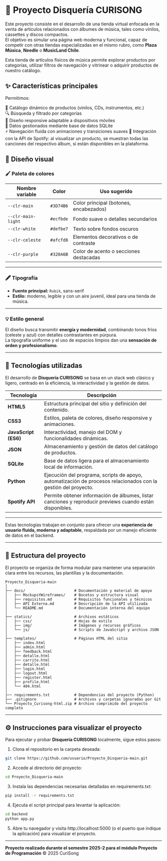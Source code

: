 # 🎵 Proyecto Disquería CURISONG

Este proyecto consiste en el desarrollo de una tienda virtual enfocada en la venta de artículos relacionados con álbumes de música, tales como vinilos, cassettes y discos compactos.  
El objetivo es simular una página web moderna y funcional, capaz de competir con otras tiendas especializadas en el mismo rubro, como **Plaza Música**, **Needle** o **MusicLand Chile**.


Esta tienda de artículos físicos de música permite explorar productos por categorías, utilizar filtros de navegación y vitrinear o adquirir productos de nuestro catálogo.

## ✨ Características principales

Permitimos:

🛒 Catálogo dinámico de productos (vinilos, CDs, instrumentos, etc.)  
🔍 Búsqueda y filtrado por categorías  
🎨 Diseño responsive adaptable a dispositivos móviles  
💾 Datos gestionados mediante base de datos SQLite  
⚡ Navegación fluida con animaciones y transiciones suaves
🎵 Integración con la API de Spotify: al visualizar un producto, se muestran todas las canciones del respectivo álbum, si están disponibles en la plataforma.


## 🎨 Diseño visual

### 🖌️ Paleta de colores
| Nombre variable     | Color    | Uso sugerido |
|--------------------|---------|---------------|
| `--clr-main`        | `#3D74B6` | Color principal (botones, encabezados) |
| `--clr-main-light`  | `#ecfbde` | Fondo suave o detalles secundarios |
| `--clr-white`       | `#defbe7` | Texto sobre fondos oscuros |
| `--clr-celeste`     | `#afcfd8` | Elementos decorativos o de contraste |
| `--clr-purple`      | `#320A6B` | Color de acento o secciones destacadas |

---

### 🖋️ Tipografía
- **Fuente principal:** `Rubik`, sans-serif  
- **Estilo:** moderno, legible y con un aire juvenil, ideal para una tienda de música.

---

### 💡 Estilo general
El diseño busca transmitir **energía y modernidad**, combinando tonos fríos (celeste y azul) con detalles contrastantes en púrpura.  
La tipografía uniforme y el uso de espacios limpios dan una **sensación de orden y profesionalismo**.

---

## 🧩 Tecnologías utilizadas

El desarrollo de **Disquería CURISONG** se basa en un stack web clásico y ligero, centrado en la eficiencia, la interactividad y la gestión de datos.

| Tecnología | Descripción |
|-------------|--------------|
| **HTML5** | Estructura principal del sitio y definición del contenido. |
| **CSS3** | Estilos, paleta de colores, diseño responsive y animaciones. |
| **JavaScript (ES6)** | Interactividad, manejo del DOM y funcionalidades dinámicas. |
| **JSON** | Almacenamiento y gestión de datos del catálogo de productos. |
| **SQLite** | Base de datos ligera para el almacenamiento local de información. |
| **Python** | Ejecución del programa, scripts de apoyo, automatización de procesos relacionados con la gestión del proyecto. |
| **Spotify API** | Permite obtener información de álbumes, listar canciones y reproducir previews cuando están disponibles. |

---

Estas tecnologías trabajan en conjunto para ofrecer una **experiencia de usuario fluida, moderna y adaptable**, respaldada por un manejo eficiente de datos en el backend.

---

## 📁 Estructura del proyecto

El proyecto se organiza de forma modular para mantener una separación clara entre los recursos, las plantillas y la documentación.

```plaintext
Proyecto_Disqueria-main
│
├── docs/                      # Documentación y material de apoyo
│   ├── MockupsYWireframes/    # Bocetos y estructura visual
│   ├── requisitos.md          # Requisitos funcionales y técnicos
│   ├── API Externa.md         # Descripción de la API utilizada
│   └── README.md              # Documentación interna del equipo
│
├── statics/                   # Archivos estáticos
│   ├── css/                   # Hojas de estilo
│   ├── img/                   # Imágenes y recursos gráficos
│   └── js/                    # Scripts de JavaScript y archivo JSON
│
├── templates/                 # Páginas HTML del sitio
│   ├── index.html
│   ├── admin.html
│   ├── feedback.html
│   ├── detalle.html
│   ├── carrito.html
│   ├── detalle.html
│   ├── login.html
│   ├── logout.html
│   ├── register.html
│   ├── profile.html
│   └── 404.html
│
├── requirements.txt           # Dependencias del proyecto (Python)
├── .gitignore                 # Archivos y carpetas ignoradas por Git
└── Proyecto_Curisong-html.zip # Archivo comprimido del proyecto completo

```
---
## ⚙️ Instrucciones para visualizar el proyecto

Para ejecutar y probar **Disquería CURISONG** localmente, sigue estos pasos:

1. Clona el repositorio en la carpeta deseada:
```bash
git clone https://github.com/usuario/Proyecto_Disqueria-main.git
```
2. Accede al directorio del proyecto:
```bash
cd Proyecto_Disqueria-main
```
3. Instala las dependencias necesarias detalladas en requirements.txt:
```bash
pip install -r requirements.txt
```
4. Ejecuta el script principal para levantar la aplicación:
```bash
cd backend
python app.py
```
5. Abre tu navegador y visita http://localhost:5000 (o el puerto que indique la aplicación) para visualizar el proyecto.

---


**Proyecto realizado durante el semestre 2025-2 para el módulo Proyecto de Programación**
© 2025 CuriSong
